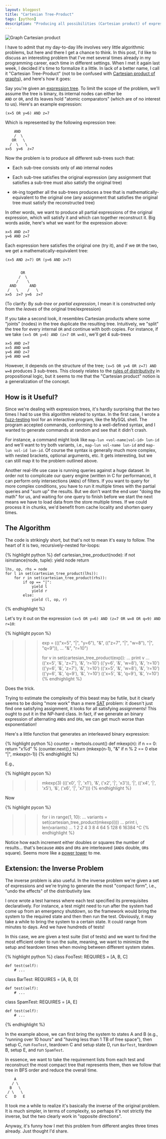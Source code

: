 ```yaml
---
layout: blogpost
title: "Cartesian Tree-Product"
tags: [python]
description: "Producing all possibilities (Cartesian product) of expression trees"
---
```


<img src="http://tomerfiliba.com/static/res/2013-05-03-Graph-Cartesian-product2.png" title="Graph Cartesian product" class="blog-post-image" />

I have to admit that my day-to-day life involves very little algorithmic problems, but here and
there I get a chance to think. In this post, I'd like to discuss an interesting problem that I've met 
several times already in my programming career, each time in different settings. When I met it again
last week, I decided it's time to formalize it a little. In lack of a better name, I call it 
"Cartesian Tree-Product" (not to be confused with [Cartesian product of graphs](http://en.wikipedia.org/wiki/Cartesian_product_of_graphs)), 
and here's how it goes:

Say you're given an [expression tree](http://en.wikipedia.org/wiki/Binary_expression_tree). To 
limit the scope of the problem, we'll assume the tree is binary, its internal nodes can either be  
`AND` or `OR`, and its leaves hold "atomic comparators" (which are of no interest to us). 
Here's an example expression:

    (x=5 OR y=6) AND z=7

Which is represented by the following expression tree:

        AND
        /  \
       OR   \ 
      /  \   \
    x=5  y=6  z=7

Now the problem is to produce all different sub-trees such that:

* Each sub-tree consists only of `AND` internal nodes

* Each sub-tree satisfies the original expression (any assignment that satisfies a sub-tree 
  must also satisfy the original tree)

* `OR`-ing together all the sub-trees produces a tree that is mathematically-equivalent to the 
  original one (any assignment that satisfies the original tree must satisfy the reconstructed tree)

In other words, we want to produce all partial expressions of the original expression, which 
will satisfy it and which can together reconstruct it. Big words aside, here's what we want for
the expression above:

    x=5 AND z=7
    y=6 AND z=7

Each expression here satisfies the original one (try it), and if we `OR` the two, we get a 
mathematically-equivalent tree:

    (x=5 AND z=7) OR (y=6 AND z=7)
    
    
           OR
          /  \
         /    \
      AND      AND
     /   \    /   \
    x=5  z=7 y=6  z=7

(To clarify: By *sub-tree* or *partial expression*, I mean it is constructed only from 
the *leaves* of the original tree/expression)

If you take a second look, it resembles Cartesian products where some "joints" (nodes) in the tree 
duplicate the resulting tree. Intuitively, we "split" the tree for every internal `OR` and continue 
with both copies. For instance, if we take `(x=5 OR y=6) AND (z=7 OR w=8)`, 
we'll get 4 sub-trees 
    
    x=5 AND z=7
    x=5 AND w=8
    y=6 AND z=7
    y=6 AND w=8

However, it depends on the structure of the tree; `(x=5 OR y=6 OR z=7) AND w=8` produces 3 sub-trees.
This closely relates to the [rules of distributivity](http://en.wikipedia.org/wiki/Distributive_law)
in propositional logic, but it seems to me that the "Cartesian product" notion is a generalization 
of the concept.

## How is it Useful? ##

Since we're dealing with expression trees, it's hardly surprising that the two times I had to 
use this algorithm related to syntax. In the first case, I wrote a [fuzz-testing](http://en.wikipedia.org/wiki/Fuzz_testing)
tool for an interactive program, like the MySQL shell. The program accepted commands, conforming to
a well-defined syntax, and I wanted to generate commands at random and see that it didn't crash.

For instance, a command might look like `map-lun <vol-name|vol-id> lun-id` and we'll want to try
both variants, i.e., `map-lun vol-name lun-id` and `map-lun vol-id lun-id`. Of course the syntax
is generally much more complex, with nested brackets, optional arguments, etc. It gets interesting,
but we can still map it to the problem outlined above.

Another real-life use case is running queries against a huge dataset. In order not to complicate 
our query engine (written in C for performance), it can perform only intersections (`AND`s) of filters. 
If you want to query for more complex conditions, you have to run it multiple times with the 
partial queries and "sum up" the results. But we don't want the end user "doing the math" for us,
and waiting for one query to finish before we start the next means we have to load data from the
store multiple times. If we could process it in chunks, we'd benefit from cache locality and shorten
query times.

## The Algorithm ##

The code is strikingly short, but that's not to mean it's easy to follow. The heart of it is
two, recursively-nested for-loops:

{% highlight python %}
def cartesian_tree_product(node):
    if not isinstance(node, tuple):
        yield node
        return
    
    lhs, op, rhs = node
    for l in set(cartesian_tree_product(lhs)):
        for r in set(cartesian_tree_product(rhs)):
            if op == "|":
                yield l
                yield r
            else:
                yield (l, op, r)
{% endhighlight %}

Let's try it out on the expression `(x=5 OR y=6) AND (z=7 OR w=8 OR q=9) AND r=10`:

{% highlight pycon %}
>>> exp = ((("x=5", "|", "y=6"), "&", (("z=7", "|", "w=8"), "|", "q=9")),
...         "&", "r=10")
>>>
>>> for v in set(cartesian_tree_product(exp)):
...     print v
...
(('x=5', '&', 'z=7'), '&', 'r=10')
(('y=6', '&', 'w=8'), '&', 'r=10')
(('y=6', '&', 'z=7'), '&', 'r=10')
(('x=5', '&', 'w=8'), '&', 'r=10')
(('y=6', '&', 'q=9'), '&', 'r=10')
(('x=5', '&', 'q=9'), '&', 'r=10')
{% endhighlight %}

Does the trick.

Trying to estimate the complexity of this beast may be futile, but it clearly seems to be 
doing "more work" than a mere [SAT](http://en.wikipedia.org/wiki/Boolean_satisfiability_problem)
problem: it doesn't just find one satisfying assignment, it looks for all satisfying assignments!
This ought to put it in the NP-hard class. In fact, if we generate an binary expression of 
alternating `AND`s and `OR`s, we can get much worse than exponentiation!

Here's a little function that generates an interleaved binary expression:

{% highlight python %}
counter = itertools.count()
def mkexp(n):
    if n == 0:
        return "x%d" % (counter.next(),)
    return (mkexp(n-1), "&" if n % 2 == 0 else "|", mkexp(n-1))
{% endhighlight %}

E.g., 

{% highlight pycon %}
>>> mkexp(3)
((('x0', '|', 'x1'), '&', ('x2', '|', 'x3')), '|', (('x4', '|', 'x5'), 
   '&', ('x6', '|', 'x7')))
{% endhighlight %}

Now

{% highlight pycon %}
>>> for i in range(1, 10):
...     variants = set(cartesian_tree_product(mkexp(i)))
...     print i, len(variants)
...
1 2
2 4
3 8
4 64
5 128
6 16384
^C
{% endhighlight %}

Notice how each increment either doubles or squares the number of results... that's because `AND`s and 
`OR`s are interleaved (`AND`s double, `OR`s square). Seems more like a 
[power tower](http://en.wikipedia.org/wiki/Tetration) to me. 

## Extension: the Inverse Problem ##
The inverse problem is also useful. In the inverse problem we're given a set of expressions and
we're trying to generate the most "compact form", i.e., "undo the effects" of the 
distributivity law.

I once wrote a test harness where each test specified its prerequisites declaratively. For instance,
a test might need to run after the system had come up from an emergency shutdown, so the framework 
would bring the system to the required state and then then run the test. Obviously, it may take
a while to bring the system to a certain state. It could range from minutes to days. And we have 
hundreds of tests!

In this case, we are given a test suite (list of tests) and we want to find the most efficient 
order to run the suite, meaning, we want to minimize the setup and teardown times when moving between
different system states.

{% highlight python %}
class FooTest:
    REQUIRES = [A, B, C]
    
    def test(self):
        # ...

class BarTest:
    REQUIRES = [A, B, D]

    def test(self):
        # ...

class SpamTest:
    REQUIRES = [A, E]

    def test(self):
        # ...
{% endhighlight %}

In the example above, we can first bring the system to states A and B (e.g., "running over 10 
hours" and "having less than 1 TB of free space"), then setup C, run `FooTest`, teardown C 
and setup state D, run `BarTest`, teardown B, setup E, and run `SpamTest`.

In essence, we want to take the requirement lists from each test and reconstruct the most 
compact tree that represents them, then we follow that tree in BFS order and reduce the 
overall time.

        A
       / \
      B   \
     / \   \
    C   D   E

It took me a while to realize it's basically the inverse of the original problem. It is much
simpler, in terms of complexity, so perhaps it's not strictly the inverse, but the two clearly
work in "opposite directions". 

Anyway, it's funny how I met this problem from different angles three times already. Just 
thought I'd share.

